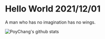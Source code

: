 # Hello World 2021/12/01

A man who has no imagination has no wings.

![PoyChang's github stats](https://github-readme-stats.vercel.app/api?username=poychang&show_icons=true&theme=dracula)
